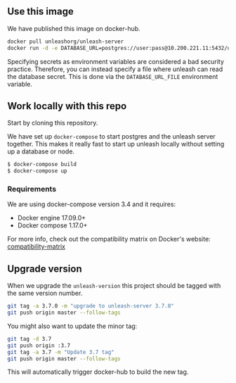 ## Use this image

We have published this image on docker-hub.

```bash
docker pull unleashorg/unleash-server
docker run -d -e DATABASE_URL=postgres://user:pass@10.200.221.11:5432/unleash unleashorg/unleash-server
```

Specifying secrets as environment variables are considered a bad security practice. Therefore, you can instead specify a file where unleash can read the database secret. This is done via the `DATABASE_URL_FILE` environment variable.


## Work locally with this repo
Start by cloning this repository.

We have set up `docker-compose` to start postgres and the unleash server together. This makes it really fast to start up
unleash locally without setting up a database or node.

```bash
$ docker-compose build
$ docker-compose up
```

### Requirements
We are using docker-compose version 3.4 and it requires:

- Docker engine 17.09.0+
- Docker compose 1.17.0+

For more info, check out the compatibility matrix on Docker's website: [compatibility-matrix](
https://docs.docker.com/compose/compose-file/compose-versioning/#compatibility-matrix)



## Upgrade version
When we upgrade the `unleash-version` this project should be tagged with the same version number.

```bash
git tag -a 3.7.0 -m "upgrade to unleash-server 3.7.0"
git push origin master --follow-tags
```

You might also want to update the minor tag:

```bash
git tag -d 3.7
git push origin :3.7
git tag -a 3.7 -m "Update 3.7 tag"
git push origin master --follow-tags
```

This will automatically trigger docker-hub to build the new tag. 

